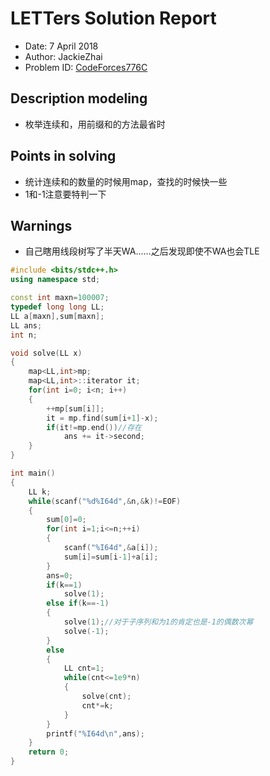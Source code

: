 # LETTers Solution Report

- Date: 7 April 2018
- Author: JackieZhai
- Problem ID: [CodeForces776C](http://codeforces.com/problemset/problem/776/C)

## Description modeling

- 枚举连续和，用前缀和的方法最省时

## Points in solving

- 统计连续和的数量的时候用map，查找的时候快一些
- 1和-1注意要特判一下

## Warnings

- 自己瞎用线段树写了半天WA……之后发现即使不WA也会TLE

```c++
#include <bits/stdc++.h>
using namespace std;

const int maxn=100007;
typedef long long LL;
LL a[maxn],sum[maxn];
LL ans;
int n;

void solve(LL x)
{
	map<LL,int>mp;
	map<LL,int>::iterator it;
	for(int i=0; i<n; i++)
	{
		++mp[sum[i]];
		it = mp.find(sum[i+1]-x);
		if(it!=mp.end())//存在
			ans += it->second;
	}
}

int main()
{
	LL k;
	while(scanf("%d%I64d",&n,&k)!=EOF)
	{
		sum[0]=0;
		for(int i=1;i<=n;++i)
        {
			scanf("%I64d",&a[i]);
			sum[i]=sum[i-1]+a[i];
		}
		ans=0;
		if(k==1)
			solve(1);
		else if(k==-1)
		{
			solve(1);//对于子序列和为1的肯定也是-1的偶数次幂
			solve(-1);
		}
		else
		{
			LL cnt=1;
			while(cnt<=1e9*n)
			{
				solve(cnt);
				cnt*=k;
			}
		}
		printf("%I64d\n",ans);
	}
	return 0;
}
```
